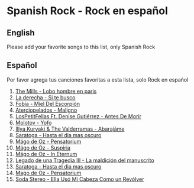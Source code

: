 # Spanish Rock - Rock en español

## English
Please add your favorite songs to this list, only Spanish Rock

## Español
Por favor agrega tus canciones favoritas a esta lista, solo Rock en español

1. [The Mills - Lobo hombre en paris](https://www.youtube.com/watch?v=O9ZXEh_E60g)
2. [La derecha - Si te busco](https://www.youtube.com/watch?v=CspXy6S5IwA)
3. [Fobia - Miel Del Escorpión](https://www.youtube.com/watch?v=zaUhbB76Tgk)
4. [Aterciopelados - Maligno](https://www.youtube.com/watch?v=ih1XaIi9BBM)
5. [LosPetitFellas Ft. Denise Gutiérrez - Antes De Morir](https://www.youtube.com/watch?v=2vdIWr1TCBI)
6. [Molotov - Yofo](https://www.youtube.com/watch?v=QHBx9tznFOI)
7. [Illya Kuryaki & The Valderramas - Abarajáme](https://www.youtube.com/watch?v=5Zdi2UaqIFE)
8. [Saratoga - Hasta el dia mas oscuro](https://www.youtube.com/watch?v=2PY20XD9X5M)
9. [Mägo de Oz - Pensatorium](https://www.youtube.com/watch?v=eOZhOiWfDrY)
10. [Mägo de Oz - Suspiria](https://www.youtube.com/watch?v=Fc9JrL8HMKA)
11. [Mägo de Oz - In Eternum](https://www.youtube.com/watch?v=JIYXQmpBmMk)
12. [Legado de una Tragedia III - La maldición del manuscrito](https://www.youtube.com/watch?v=TW6qh6L_nMs)
13. [Saratoga - Hasta el dia mas oscuro](https://www.youtube.com/watch?v=2PY20XD9X5M)
14. [Mago de Oz - Pensatorium](https://www.youtube.com/watch?v=eOZhOiWfDrY)
15. [Soda Stereo - Ella Usó Mi Cabeza Como un Revólver](https://www.youtube.com/watch?v=1zzzby2tAQM)